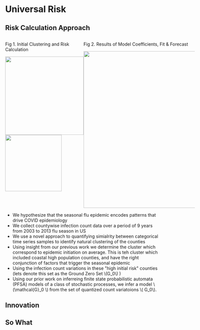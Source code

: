 # Universal Risk

##  Risk Calculation Approach
 <div style="width: 120%; overflow: hidden;">
 <div style="width: 250px; float: left;"> 
 <p> Fig 1. Initial Clustering and Risk Calculation</p>
 <img src="http://34.66.189.202:4567/uploads/urisk.png"  width="250"/>  
 <img src="http://34.66.189.202:4567/uploads/mc.png"  width="180"/>  
 </div>
    <div style="width: 500px; margin-left: 250px;">
     <p> Fig 2. Results of Model Coefficients, Fit & Forecast</p>
    <img src="http://34.66.189.202:4567/uploads/fig3.png" width="500"/> 
    </div>
</div>

+ We hypothesize that the seasonal flu epidemic encodes patterns that drive COVID epidemiology
+ We collect countywise infection count data over a period of 9 years from 2003 to 2013 flu season in US
+ We use a novel approach to quantifying simialrity between categorical time series samples to identify natural clustering of the counties
+ Using insight from our previous work we determine the cluster which correspond to epidemic initiation on average. This is teh cluster which included coastal high population  counties, and have the right conjunction of factors that trigger the seasonal epidemic
+ Using the infection count variations in these "high initial risk" counties (lets denote this set as the Ground Zero Set \\\(G_0\\\) )
+ Using our prior work on inferreing finite state probabilistic automata (PFSA) models of a class of stochastic processes, we infer a model \\\(\mathcal{G}_0 \\\) from the set of quantized count variatoions \\\( G_0\\\).

## Innovation

## So What

